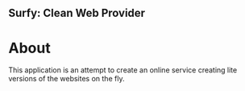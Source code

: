 Surfy: Clean Web Provider
-------------------------

# About

This application is an attempt to create an online service creating lite versions of the websites on the fly.

